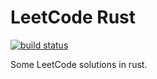 # LeetCode Rust

[![build status](https://travis-ci.com/yjhmelody/leetcode-rust.svg?branch=master)](https://github.com/yjhmelody/leetcode-rust)

Some LeetCode solutions in rust.